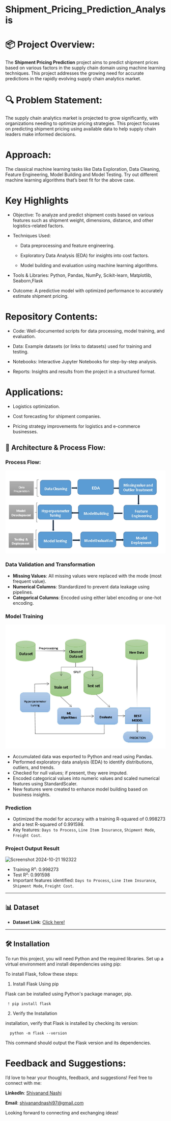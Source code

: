 # Shipment_Pricing_Prediction_Analysis

# 📦 Project Overview:
The **Shipment Pricing Prediction** project aims to predict shipment prices based on various factors in the supply chain domain using machine learning techniques. This project addresses the growing need for accurate predictions in the rapidly evolving supply chain analytics market.

# 🔍 Problem Statement:
The supply chain analytics market is projected to grow significantly, with organizations needing to optimize pricing strategies. This project focuses on predicting shipment pricing using available data to help supply chain leaders make informed decisions.

# Approach: 
The classical machine learning tasks like Data Exploration, Data Cleaning,
Feature Engineering, Model Building and Model Testing. Try out different machine
learning algorithms that’s best fit for the above case.

# Key Highlights

* Objective: To analyze and predict shipment costs based on various features such as shipment weight, dimensions, distance, and other logistics-related factors.

* Techniques Used: 
  
  * Data preprocessing and feature engineering.
  
  * Exploratory Data Analysis (EDA) for insights into cost factors.
 
  * Model building and evaluation using machine learning algorithms.

* Tools & Libraries: Python, Pandas, NumPy, Scikit-learn, Matplotlib, Seaborn,Flask

*  Outcome: A predictive model with optimized performance to accurately estimate shipment pricing.

# Repository Contents:
  
  * Code: Well-documented scripts for data processing, model training, and evaluation.

  * Data: Example datasets (or links to datasets) used for training and testing.
  
  * Notebooks: Interactive Jupyter Notebooks for step-by-step analysis.
  
  * Reports: Insights and results from the project in a structured format.
#   Applications:
    
* Logistics optimization.

* Cost forecasting for shipment companies.
    
* Pricing strategy improvements for logistics and e-commerce businesses.

## 🔄 Architecture & Process Flow:
### Process Flow:
![Screenshot 2024-10-21 192106](https://github.com/Gtshivanand/Shipment_Pricing_Prediction_Analysis/blob/main/Snapshots/ProcessFlow.png)
### Data Validation and Transformation
- **Missing Values**: All missing values were replaced with the mode (most frequent value).
- **Numerical Columns**: Standardized to prevent data leakage using pipelines.
- **Categorical Columns**: Encoded using either label encoding or one-hot encoding.

### Model Training
![Screenshot 2024-10-21 192043](https://github.com/Gtshivanand/Shipment_Pricing_Prediction_Analysis/blob/main/Snapshots/Modelling.png)
  
- Accumulated data was exported to Python and read using Pandas.
- Performed exploratory data analysis (EDA) to identify distributions, outliers, and trends.
- Checked for null values; if present, they were imputed.
- Encoded categorical values into numeric values and scaled numerical features using StandardScaler.
- New features were created to enhance model building based on business insights.

### Prediction
- Optimized the model for accuracy with a training R-squared of 0.998273 and a test R-squared of 0.991598.
- Key features: `Days to Process`, `Line Item Insurance`, `Shipment Mode`, `Freight Cost`.

### Project Output Result
![Screenshot 2024-10-21 192322](https://github.com/user-attachments/assets/5eef75a0-e9b0-4001-b154-20d5e9dddf64)

- Training R²: 0.998273
- Test R²: 0.991598
- Important features identified: `Days to Process`, `Line Item Insurance`, `Shipment Mode`, `Freight Cost`.

---
## 📊 Dataset
- **Dataset Link**: [Click here!](https://www.kaggle.com/datasets/divyeshardeshana/supply-chain-shipment-pricing-data)

---
## 🛠️ Installation
To run this project, you will need Python and the required libraries. Set up a virtual environment and install dependencies using pip:

To install Flask, follow these steps:

1. Install Flask Using pip

Flask can be installed using Python's package manager, pip.

     ! pip install flask

2. Verify the Installation

installation, verify that Flask is installed by checking its version:

      python -m flask --version

This command should output the Flask version and its dependencies.



# Feedback and Suggestions:

I’d love to hear your thoughts, feedback, and suggestions! Feel free to connect with me:

**LinkedIn**: [Shivanand Nashi](https://www.linkedin.com/in/shivanand-s-nashi-79579821a)
 
**Email**: shivanandnashi97@gmail.com


Looking forward to connecting and exchanging ideas!
